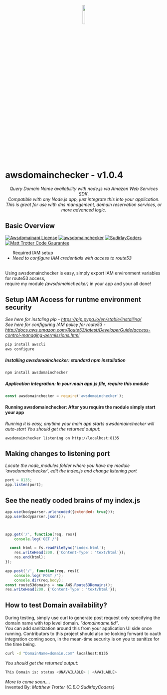 <p align="center"><img width=12.5% src="http://sudirlaycoders.com/files/sclogo.png"></p>
<p align="center"><h1>awsdomainchecker - v1.0.4</h1></p>
<p align="center"><i>Query Domain Name availability with node.js via Amazon Web Services SDK. 
<br />Compatible with any Node.js app, just integrate this into your application. This is great for use with dns management, domain reservation services, or more advanced logic.</i></p>


## Basic Overview
[![Awsdomainapi License](https://img.shields.io/badge/Licensed-Matt%20Trotter-orange.svg)](https://github.com/sudir/awsdomainchecker/blob/master/LICENSE.txt)
[![awsdomainchecker](https://img.shields.io/badge/awsdomainchecker-npm-blue.svg)](https://www.npmjs.com/package/awsdomainchecker)
[![SudirlayCoders](https://img.shields.io/badge/SudirlayCoders-Experts-brightgreen.svg)](http://www.sudirlaycoders.com)
[![Matt Trotter Code Gaurantee](https://img.shields.io/badge/Fully%20Tested-v1.0.4-red.svg)]()


<ul> Required IAM setup
<li> <i>Need to configure IAM credentials with access to route53</i>
</ul> 

<br />
Using awsdomainchecker is easy, simply export IAM environment variables for route53 access, 
<br>require my module <i>(awsdomainchecker)</i> in your app and your all done!

## Setup IAM Access for runtme environment security 
<i>See here for instaling pip - https://pip.pypa.io/en/stable/installing/</i>
<br />
<i>See here for configuring IAM policy for route53 - http://docs.aws.amazon.com/Route53/latest/DeveloperGuide/access-control-managing-permissions.html</i>
```bash
pip install awscli
aws configure
```

##### Installing awsdomainchecker: standard npm installation
```bash
npm install awsdomainchecker
```

##### Application integration: In your main app.js file, require this module
```javascript
const awsdomainchecker = require('awsdomainchecker');
```


#### Running awsdomainchecker: After you require the module simply start your app 
<i>Running it is easy, anytime your main app starts awsdomainchecker will auto-start</i>
<i>You should get the returned output:</i>
```bash
awsdomainchecker listening on http://localhost:8135
```


## Making changes to listening port
<i>Locate the node_modules folder where you have my module 'awsdomainchecker', edit the index.js and change listening port</i> 
```javascript
port = 8135;
app.listen(port);
```
## See the neatly coded brains of my index.js
```javascript
app.use(bodyparser.urlencoded({extended: true}));
app.use(bodyparser.json());



app.get('/', function(req, res){
    console.log('GET /')

  const html = fs.readFileSync('index.html');
    res.writeHead(200, {'Content-Type': 'text/html'});
    res.end(html);
});

app.post('/', function(req, res){
    console.log('POST /');
    console.dir(req.body);
const route53domains = new AWS.Route53Domains();
res.writeHead(200, {'Content-Type': 'text/html'});
```
## How to test Domain availability?

#### 
During testing, simply use curl to generate post request only specifying the domain name with top level domain. <i>"domainname.tld"</i>. 
<br />You can add sanitization around this from your application UI side once running. Contributors to this project should also be looking
forward to oauth integration coming soon, in the mean-time security is on you to sanitize for the time being.

```bash
curl -d "DomainName=domain.com" localhost:8135
```

<i>You should get the returned output:</i>
```bash
This Domain is: status <UNAVAILABLE> | <AVAILABLE>
```

<i>More to come soon....</i>
<br />Invented By: <i>Matthew Trotter {C.E.O SudirlayCoders}</i>
